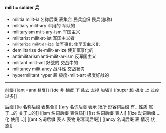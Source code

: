 #### milit = solider 兵

- militia milit-ia 名称后缀 表集合 民兵组织 民兵(总称)  
- militiary milit-ary 军用的 军队的
- militaryism milit-ary-ism 军国主义
- militarist milit-at-ist 军国主义者
- militarize milit-ar-ize 使军事化  使军国主义化
- demilitarize de-milit-ar-ize 使非军事化的
- antimilitarism anti-milit-ar-ism 反军国主义
- militant milit-ant 好战的 交战中的
- militancy milit-ancy 战斗性 交战状态
- hypermilitant hyper 超 极度-milit-ant 极度好战的

---
前缀
[[ant =anti 相反]]
[[de   非 相反 下 除去 去掉 加强]]
[[super  超 极度  上  过度  过多]]

后缀
[[ia 名称后缀 表集合]]
[[ary 名词后缀 表示 场所  形容词后缀 有...性质 属于...的 关于...的]]
[[ism 名词后缀 表性质]]
[[ist  名词后缀 表人]]
[[ize 动词后缀 ...化 使用...]]
[[ant 名词后缀 表人 表物 形容词后缀]]
[[ancy 名词后缀 表 情况 状态]]
